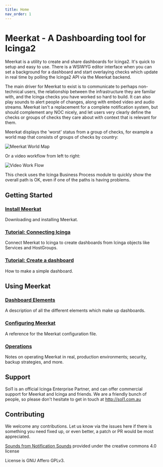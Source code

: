 ```yaml
---
title: Home
nav_order: 1
---
```


# Meerkat - A Dashboarding tool for Icinga2

Meerkat is a utility to create and share dashboards for Icinga2. It's quick to setup and easy to use. There is a WSIWYG editor interface when you can set a background for a dashboard and start overlaying checks which update in real time by polling the Icinga2 API via the Meerkat backend.

The main driver for Meerkat to exist is to communicate to perhaps non-technical users, the relationship between the infrastructure they are familar with, and the Icinga checks you have worked so hard to build. It can also play sounds to alert people of changes, along with embed video and audio streams. Meerkat isn't a replacement for a complete notification system, but should complement any NOC nicely, and let users very clearly define the checks or groups of checks they care about with context that is relevant for them.

Meerkat displays the 'worst' status from a group of checks, for example a world map that consists of groups of checks by country:

![Meerkat World Map](/meerkat_world_map.png)

Or a video workflow from left to right:

![Video Work Flow](/videoworkflow.png)

This check uses the Icinga Business Process module to quickly show the overall path is OK, even if one of the paths is having problems.

## Getting Started

### [Install Meerkat](install)

Downloading and installing Meerkat.

### [Tutorial: Connecting Icinga](tutorial/connect-icinga)

Connect Meerkat to Icinga to create dashboards from Icinga objects like Services and HostGroups.

### [Tutorial: Create a dashboard](tutorial/create-dashboard)

How to make a simple dashboard.

## Using Meerkat

### [Dashboard Elements](elements)

A description of all the different elements which make up dashboards.

### [Configuring Meerkat](configuration)

A reference for the Meerkat configuration file.

### [Operations](operations)

Notes on operating Meerkat in real, production environments; security, backup strategies, and more.

## Support

Sol1 is an official Icinga Enterprise Partner, and can offer commercial support for Meerkat and Icinga and friends. We are a friendly bunch of people, so please don't hesitate to get in touch at http://sol1.com.au

## Contributing

We welcome any contributions. Let us know via the issues here if there is something you need fixed up, or even better, a patch or PR would be most appreciated.

[Sounds from Notification Sounds](https://www.notificationsounds.com) provided under the creative commons 4.0 license

License is GNU Affero GPLv3.
